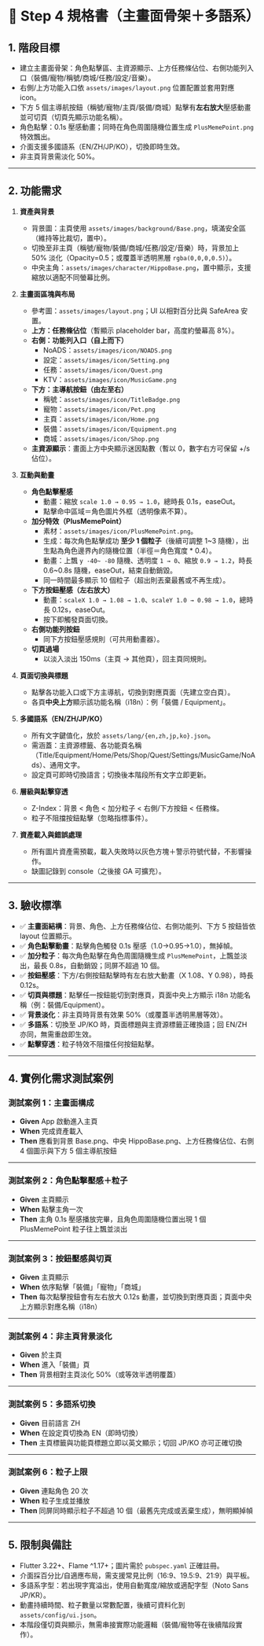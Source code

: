 # 📄 Step 4 規格書（主畫面骨架＋多語系）

## 1. 階段目標
- 建立主畫面骨架：角色點擊區、主資源顯示、上方任務條佔位、右側功能列入口（裝備/寵物/稱號/商城/任務/設定/音樂）。
- 右側/上方功能入口依 `assets/images/layout.png` 位置配置並套用對應 icon。
- 下方 5 個主導航按鈕（稱號/寵物/主頁/裝備/商城）點擊有**左右放大**壓感動畫並可切頁（切頁先顯示功能名稱）。
- 角色點擊：0.1s 壓感動畫；同時在角色周圍隨機位置生成 `PlusMemePoint.png` 特效飄出。
- 介面支援多國語系（EN/ZH/JP/KO），切換即時生效。
- 非主頁背景需淡化 50%。

---

## 2. 功能需求
1. **資產與背景**
   - 背景圖：主頁使用 `assets/images/background/Base.png`，填滿安全區（維持等比裁切，置中）。
   - 切換至非主頁（稱號/寵物/裝備/商城/任務/設定/音樂）時，背景加上 50% 淡化（Opacity=0.5；或覆蓋半透明黑層 `rgba(0,0,0,0.5)`）。
   - 中央主角：`assets/images/character/HippoBase.png`，置中顯示，支援縮放以適配不同螢幕比例。

2. **主畫面區塊與布局**
   - 參考圖：`assets/images/layout.png`；UI 以相對百分比與 SafeArea 安置。
   - **上方：任務條佔位**（暫顯示 placeholder bar，高度約螢幕高 8%）。
   - **右側：功能列入口（自上而下）**
     - NoADS：`assets/images/icon/NOADS.png`
     - 設定：`assets/images/icon/Setting.png`
     - 任務：`assets/images/icon/Quest.png`
     - KTV：`assets/images/icon/MusicGame.png`
   - **下方：主導航按鈕（由左至右）**
     - 稱號：`assets/images/icon/TitleBadge.png`
     - 寵物：`assets/images/icon/Pet.png`
     - 主頁：`assets/images/icon/Home.png`
     - 裝備：`assets/images/icon/Equipment.png`
     - 商城：`assets/images/icon/Shop.png`
   - **主資源顯示**：畫面上方中央顯示迷因點數（暫以 0，數字右方可保留 +/s 佔位）。

3. **互動與動畫**
   - **角色點擊壓感**
     - 動畫：縮放 `scale 1.0 → 0.95 → 1.0`，總時長 0.1s，easeOut。
     - 點擊命中區域＝角色圖片外框（透明像素不算）。
   - **加分特效（PlusMemePoint）**
     - 素材：`assets/images/icon/PlusMemePoint.png`。
     - 生成：每次角色點擊成功 **至少 1 個粒子**（後續可調整 1~3 隨機），出生點為角色邊界內的隨機位置（半徑＝角色寬度 * 0.4）。
     - 動畫：上飄 `y -40~ -80` 隨機、透明度 `1 → 0`、縮放 `0.9 → 1.2`，時長 0.6~0.8s 隨機，easeOut，結束自動銷毀。
     - 同一時間最多顯示 10 個粒子（超出則丟棄最舊或不再生成）。
   - **下方按鈕壓感（左右放大）**
     - 動畫：`scaleX 1.0 → 1.08 → 1.0`、`scaleY 1.0 → 0.98 → 1.0`，總時長 0.12s，easeOut。
     - 按下即觸發頁面切換。
   - **右側功能列按鈕**
     - 同下方按鈕壓感規則（可共用動畫器）。
   - **切頁過場**
     - 以淡入淡出 150ms（主頁 → 其他頁），回主頁同規則。

4. **頁面切換與標題**
   - 點擊各功能入口或下方主導航，切換到對應頁面（先建立空白頁）。
   - 各頁**中央上方**顯示該功能名稱（i18n）：例「裝備 / Equipment」。

5. **多國語系（EN/ZH/JP/KO）**
   - 所有文字鍵值化，放於 `assets/lang/{en,zh,jp,ko}.json`。
   - 需涵蓋：主資源標籤、各功能頁名稱（Title/Equipment/Home/Pets/Shop/Quest/Settings/MusicGame/NoAds）、通用文字。
   - 設定頁可即時切換語言；切換後本階段所有文字立即更新。

6. **層級與點擊穿透**
   - Z-Index：背景 < 角色 < 加分粒子 < 右側/下方按鈕 < 任務條。
   - 粒子不阻擋按鈕點擊（忽略指標事件）。

7. **資產載入與錯誤處理**
   - 所有圖片資產需預載，載入失敗時以灰色方塊＋警示符號代替，不影響操作。
   - 缺圖記錄到 console（之後接 GA 可擴充）。

---

## 3. 驗收標準
- ✅ **主畫面結構**：背景、角色、上方任務條佔位、右側功能列、下方 5 按鈕皆依 layout 位置顯示。
- ✅ **角色點擊動畫**：點擊角色觸發 0.1s 壓感（1.0→0.95→1.0），無掉幀。
- ✅ **加分粒子**：每次角色點擊在角色周圍隨機生成 `PlusMemePoint`，上飄並淡出，最長 0.8s，自動銷毀；同屏不超過 10 個。
- ✅ **按鈕壓感**：下方/右側按鈕點擊時有左右放大動畫（X 1.08、Y 0.98），時長 0.12s。
- ✅ **切頁與標題**：點擊任一按鈕能切到對應頁，頁面中央上方顯示 i18n 功能名稱（例：裝備/Equipment）。
- ✅ **背景淡化**：非主頁時背景有效果 50%（或覆蓋半透明黑層等效）。
- ✅ **多語系**：切換至 JP/KO 時，頁面標題與主資源標籤正確換語；回 EN/ZH 亦同，無需重啟即生效。
- ✅ **點擊穿透**：粒子特效不阻擋任何按鈕點擊。

---

## 4. 實例化需求測試案例

### 測試案例 1：主畫面構成
- **Given** App 啟動進入主頁  
- **When** 完成資產載入  
- **Then** 應看到背景 Base.png、中央 HippoBase.png、上方任務條佔位、右側 4 個圖示與下方 5 個主導航按鈕

---

### 測試案例 2：角色點擊壓感＋粒子
- **Given** 主頁顯示  
- **When** 點擊主角一次  
- **Then** 主角 0.1s 壓感播放完畢，且角色周圍隨機位置出現 1 個 PlusMemePoint 粒子往上飄並淡出

---

### 測試案例 3：按鈕壓感與切頁
- **Given** 主頁顯示  
- **When** 依序點擊「裝備」「寵物」「商城」  
- **Then** 每次點擊按鈕會有左右放大 0.12s 動畫，並切換到對應頁面；頁面中央上方顯示對應名稱（i18n）

---

### 測試案例 4：非主頁背景淡化
- **Given** 於主頁  
- **When** 進入「裝備」頁  
- **Then** 背景相對主頁淡化 50%（或等效半透明覆蓋）

---

### 測試案例 5：多語系切換
- **Given** 目前語言 ZH  
- **When** 在設定頁切換為 EN（即時切換）  
- **Then** 主頁標籤與功能頁標題立即以英文顯示；切回 JP/KO 亦可正確切換

---

### 測試案例 6：粒子上限
- **Given** 連點角色 20 次  
- **When** 粒子生成並播放  
- **Then** 同屏同時顯示粒子不超過 10 個（最舊先完成或丟棄生成），無明顯掉幀

---

## 5. 限制與備註
- Flutter 3.22+、Flame ^1.17+；圖片需於 `pubspec.yaml` 正確註冊。
- 介面採百分比/自適應布局，需支援常見比例（16:9、19.5:9、21:9）與平板。
- 多語系字型：若出現字寬溢出，使用自動寬度/縮放或適配字型（Noto Sans JP/KR）。
- 動畫持續時間、粒子數量以常數配置，後續可資料化到 `assets/config/ui.json`。
- 本階段僅切頁與顯示，無需串接實際功能邏輯（裝備/寵物等在後續階段實作）。
